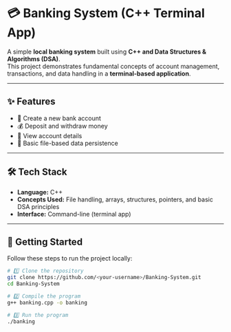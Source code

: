 # 💳 Banking System (C++ Terminal App)

A simple **local banking system** built using **C++ and Data Structures & Algorithms (DSA)**.  
This project demonstrates fundamental concepts of account management, transactions, and data handling in a **terminal-based application**.

---

## ✨ Features
- 🏦 Create a new bank account  
- 💰 Deposit and withdraw money  
- 📑 View account details  
- 💾 Basic file-based data persistence  

---

## 🛠️ Tech Stack
- **Language:** C++  
- **Concepts Used:** File handling, arrays, structures, pointers, and basic DSA principles  
- **Interface:** Command-line (terminal app)  

---

## 🚀 Getting Started

Follow these steps to run the project locally:

```bash
# 1️⃣ Clone the repository
git clone https://github.com/<your-username>/Banking-System.git
cd Banking-System

# 2️⃣ Compile the program
g++ banking.cpp -o banking

# 3️⃣ Run the program
./banking
